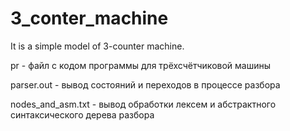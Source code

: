 # 3_conter_machine
It is a simple model of 3-counter machine.

pr - файл с кодом программы для трёхсчётчиковой машины

parser.out - вывод состояний и переходов в процессе разбора

nodes_and_asm.txt - вывод обработки лексем и абстрактного синтаксического дерева разбора
